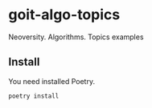 # goit-algo-topics

Neoversity. Algorithms. Topics examples

## Install

You need installed Poetry.

``` bash
poetry install
```
